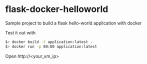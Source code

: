 # flask-docker-helloworld
Sample project to build a flask hello-world application with docker

Test it out with

```bash
$> docker build -t application:latest .
$> docker run -p 80:80 application:latest
```

Open http://<your_vm_ip>
